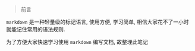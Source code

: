 > 前言

`markdown` 是一种轻量级的标记语言, 使用方便, 学习简单, 相信大家花不了一小时就能记住常用的语法规则.

为了方便大家快速学习使用 `markdown` 编写文档, 故整理此笔记



